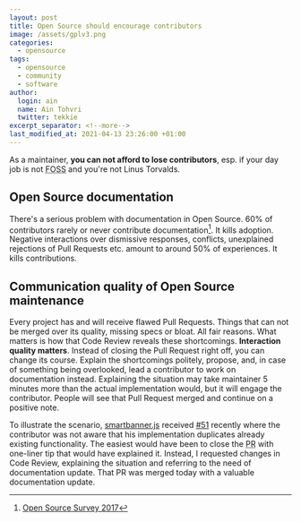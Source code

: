 ```yaml
---
layout: post
title: Open Source should encourage contributors
image: /assets/gplv3.png
categories:
  - opensource
tags:
  - opensource
  - community
  - software
author:
  login: ain
  name: Ain Tohvri
  twitter: tekkie
excerpt_separator: <!--more-->
last_modified_at: 2021-04-13 23:26:00 +01:00
---
```

As a maintainer, __you can not afford to lose contributors__, esp. if your day job is not <abbr title="Free and Open Source Software">FOSS</abbr> and you're not Linus Torvalds.<!--more-->

## Open Source documentation

There's a serious problem with documentation in Open Source. 60% of contributors rarely or never contribute documentation[^1]. It kills adoption. Negative interactions over dismissive responses, conflicts, unexplained rejections of Pull Requests etc. amount to around 50% of experiences. It kills contributions.

## Communication quality of Open Source maintenance

Every project has and will receive flawed Pull Requests. Things that can not be merged over its quality, missing specs or bloat. All fair reasons. What matters is how that Code Review reveals these shortcomings. __Interaction quality matters__. Instead of closing the Pull Request right off, you can change its course. Explain the shortcomings politely, propose, and, in case of something being overlooked, lead a contributor to work on documentation instead. Explaining the situation may take maintainer 5 minutes more than the actual implementation would, but it will engage the contributor. People will see that Pull Request merged and continue on a positive note.

To illustrate the scenario, [smartbanner.js](https://github.com/ain/smartbanner.js) received [#51](https://github.com/ain/smartbanner.js/pull/51) recently where the contributor was not aware that his implementation duplicates already existing functionality. The easiest would have been to close the <abbr title="Pull Request">PR</abbr> with one-liner tip that would have explained it. Instead, I requested changes in Code Review, explaining the situation and referring to the need of documentation update. That PR was merged today with a valuable documentation update.

[^1]: [Open Source Survey 2017](http://opensourcesurvey.org/2017)

